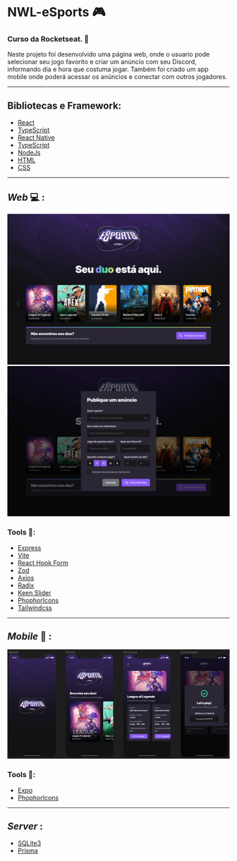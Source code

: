 # **NWL-eSports** 🎮
 
### Curso da Rocketseat. 🚀

Neste projeto foi desenvolvido uma página web, onde o usuario pode selecionar seu jogo favorito e criar um anúncio com seu Discord, informando dia e hora que costuma jogar. Também foi criado um app mobile onde poderá acessar os anúncios e conectar com outros jogadores.

---

## Bibliotecas e Framework:

* [React](https://pt-br.reactjs.org/)
* [TypeScript](https://www.typescriptlang.org/)
* [React Native](https://reactnative.dev/)
* [TypeScript](https://www.typescriptlang.org/)
* [NodeJs](https://nodejs.org/en)
* [HTML](https://developer.mozilla.org/pt-BR/docs/Web/HTML)
* [CSS](https://developer.mozilla.org/pt-BR/docs/Web/CSS)

---


## _Web_ 💻 :
<img src="github\Landing.png" alt="Página Home Web" />
<img src="github\pub-anuncio.png" alt="Página Publicar Anúncio"/>

### **Tools** 🔧:

 * [Express](https://www.npmjs.com/package/express)
 * [Vite](https://vitejs.dev/)
 * [React Hook Form](https://react-hook-form.com/)
 * [Zod](https://github.com/colinhacks/zod)
 * [Axios](https://www.npmjs.com/package/axios)
 * [Radix](https://www.radix-ui.com/)
 * [Keen Slider](https://keen-slider.io/)
 * [PhophorIcons](https://phosphoricons.com/)
 * [Tailwindcss](https://tailwindcss.com/)
***

## _Mobile_ 📱 :

<img src="github\Mobile.png" alt="Página Home Web" />

### **Tools** 🔧:
 * [Expo](https://expo.dev/)
 * [PhophorIcons](https://phosphoricons.com/)

***

## _Server_ :
 * [SQLite3](https://www.npmjs.com/package/sqlite3)
 * [Prisma](https://www.prisma.io/)
 
